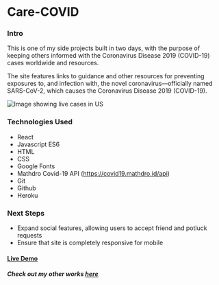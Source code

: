 # Care-COVID

### Intro
This is one of my side projects built in two days, with the purpose of keeping others informed with the Coronavirus Disease 2019 (COVID-19) cases worldwide and resources.

The site features links to guidance and other resources for preventing exposures to, and infection with, the novel coronavirus—officially named SARS-CoV-2, which causes the Coronavirus Disease 2019 (COVID-19).

![Image showing live cases in US](https://user-images.githubusercontent.com/47447266/87259632-917d4800-c461-11ea-801e-6337565739b2.png)

### Technologies Used
  - React
  - Javascript ES6
  - HTML
  - CSS
  - Google Fonts
  - Mathdro Covid-19 API (https://covid19.mathdro.id/api)
  - Git
  - Github
  - Heroku
  
### Next Steps
   - Expand social features, allowing users to accept friend and potluck requests
   - Ensure that site is completely responsive for mobile

#### [Live Demo](https://care-covid.herokuapp.com/)

##### Check out my other works [here](https://johnlwin.info/)
